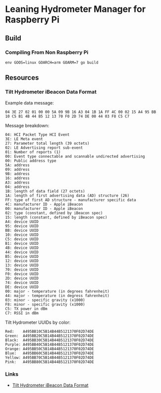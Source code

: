 # Leaning Hydrometer Manager for Raspberry Pi

## Build

### Compiling From Non Raspberry Pi

`env GOOS=linux GOARCH=arm GOARM=7 go build`

## Resources

### Tilt Hydrometer iBeacon Data Format

Example data message:

```
04 3E 27 02 01 00 00 5A 09 9B 16 A3 04 1B 1A FF 4C 00 02 15 A4 95 BB 10 C5 B1 4B 44 B5 12 13 70 F0 2D 74 DE 00 44 03 F8 C5 C7
```

Message breakdown:

```
04: HCI Packet Type HCI Event
3E: LE Meta event
27: Parameter total length (39 octets)
02: LE Advertising report sub-event
01: Number of reports (1)
00: Event type connectable and scannable undirected advertising
00: Public address type
5A: address
09: address
9B: address
16: address
A3: address
04: address
1B: length of data field (27 octets)
1A: length of first advertising data (AD) structure (26)
FF: type of first AD structure - manufacturer specific data
4C: manufacturer ID - Apple iBeacon
00: manufacturer ID - Apple iBeacon
02: type (constant, defined by iBeacon spec)
15: length (constant, defined by iBeacon spec)
A4: device UUID
95: device UUID
BB: device UUID
10: device UUID
C5: device UUID
B1: device UUID
4B: device UUID
44: device UUID
B5: device UUID
12: device UUID
13: device UUID
70: device UUID
F0: device UUID
2D: device UUID
74: device UUID
DE: device UUID
00: major - temperature (in degrees fahrenheit)
44: major - temperature (in degress fahrenheit)
03: minor - specific gravity (x1000)
F8: minor - specific gravity (x1000)
C5: TX power in dBm
C7: RSSI in dBm
```

Tilt Hydrometer UUIDs by color:

```
Red:    A495BB10C5B14B44B5121370F02D74DE
Green:  A495BB20C5B14B44B5121370F02D74DE
Black:  A495BB30C5B14B44B5121370F02D74DE
Purple: A495BB40C5B14B44B5121370F02D74DE
Orange: A495BB50C5B14B44B5121370F02D74DE
Blue:   A495BB60C5B14B44B5121370F02D74DE
Yellow: A495BB70C5B14B44B5121370F02D74DE
Pink:   A495BB80C5B14B44B5121370F02D74DE
```

### Links

 - [Tilt Hydrometer iBeacon Data Format](https://kvurd.com/blog/tilt-hydrometer-ibeacon-data-format/)

